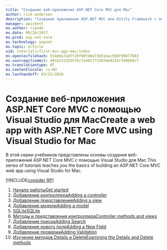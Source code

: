 ```yaml
---
title: "Создание веб-приложения ASP.NET Core MVC для Mac"
author: rick-anderson
description: "Создание приложения ASP.NET MVC или Entity Framework с помощью Visual Studio для Mac"
manager: wpickett
ms.author: riande
ms.date: 06/26/2017
ms.prod: asp.net-core
ms.technology: aspnet
ms.topic: article
uid: tutorials/first-mvc-app-mac/index
ms.openlocfilehash: 554dda7ad7f20f90fd0a73b51eac508f99877683
ms.sourcegitcommit: 493a215355576cfa481773365de021bcf04bb9c7
ms.translationtype: HT
ms.contentlocale: ru-RU
ms.lasthandoff: 03/15/2018
---
```

# <a name="create-a-web-app-with-aspnet-core-mvc-using-visual-studio-for-mac"></a><span data-ttu-id="b2551-103">Создание веб-приложения ASP.NET Core MVC с помощью Visual Studio для Mac</span><span class="sxs-lookup"><span data-stu-id="b2551-103">Create a web app with ASP.NET Core MVC using Visual Studio for Mac</span></span>

<span data-ttu-id="b2551-104">В этой серии учебников представлены основы создания веб-приложений ASP.NET Core MVC с помощью Visual Studio для Mac.</span><span class="sxs-lookup"><span data-stu-id="b2551-104">This series of tutorials teaches you the basics of building an ASP.NET Core MVC web app using Visual Studio for Mac.</span></span> 

[!INCLUDE[consider RP](../../includes/razor.md)]

1. [<span data-ttu-id="b2551-105">Начало работы</span><span class="sxs-lookup"><span data-stu-id="b2551-105">Get started</span></span>](xref:tutorials/first-mvc-app-mac/start-mvc)
1. [<span data-ttu-id="b2551-106">Добавление контроллера</span><span class="sxs-lookup"><span data-stu-id="b2551-106">Adding a controller</span></span>](xref:tutorials/first-mvc-app-mac/adding-controller)
1. [<span data-ttu-id="b2551-107">Добавление представления</span><span class="sxs-lookup"><span data-stu-id="b2551-107">Adding a view</span></span>](xref:tutorials/first-mvc-app-mac/adding-view)
1. [<span data-ttu-id="b2551-108">Добавление модели</span><span class="sxs-lookup"><span data-stu-id="b2551-108">Adding a model</span></span>](xref:tutorials/first-mvc-app-mac/adding-model)
1. [<span data-ttu-id="b2551-109">SQLite</span><span class="sxs-lookup"><span data-stu-id="b2551-109">SQLite</span></span>](xref:tutorials/first-mvc-app-mac/working-with-sql)
1. [<span data-ttu-id="b2551-110">Методы и представления контроллера</span><span class="sxs-lookup"><span data-stu-id="b2551-110">Controller methods and views</span></span>](xref:tutorials/first-mvc-app-mac/controller-methods-views)
1. [<span data-ttu-id="b2551-111">Добавление поиска</span><span class="sxs-lookup"><span data-stu-id="b2551-111">Adding Search</span></span>](xref:tutorials/first-mvc-app-mac/search)
1. [<span data-ttu-id="b2551-112">Добавление нового поля</span><span class="sxs-lookup"><span data-stu-id="b2551-112">Adding a New Field</span></span>](xref:tutorials/first-mvc-app-mac/new-field)
1. [<span data-ttu-id="b2551-113">Добавление проверки</span><span class="sxs-lookup"><span data-stu-id="b2551-113">Adding Validation</span></span>](xref:tutorials/first-mvc-app-mac/validation)
1. [<span data-ttu-id="b2551-114">Изучение методов Details и Delete</span><span class="sxs-lookup"><span data-stu-id="b2551-114">Examining the Details and Delete methods</span></span>](xref:tutorials/first-mvc-app/details)
